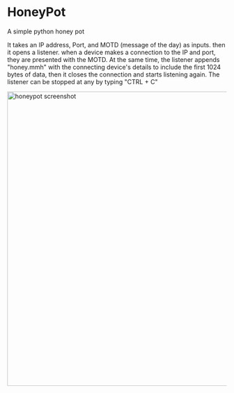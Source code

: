 # HoneyPot
A simple python honey pot

It takes an IP address, Port, and MOTD (message of the day) as inputs. then it opens a listener. when a device makes a connection to the IP and port, they are presented with the MOTD. At the same time, the listener appends "honey.mmh" with the connecting device's details to include the first 1024 bytes of data, then it closes the connection and starts listening again. The listener can be stopped at any by typing "CTRL + C"

<img width="677" alt="honeypot screenshot" src="https://user-images.githubusercontent.com/120150007/206618019-dc049a1b-49d7-41dd-99e5-55a61969da0c.png">
